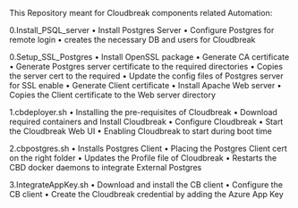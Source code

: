 This Repository meant for Cloudbreak components related Automation:

0.Install_PSQL_server
• Install Postgres Server
• Configure Postgres for remote login
• creates the necessary DB and users for Cloudbreak


0.Setup_SSL_Postgres
• Install OpenSSL package
• Generate CA certificate
• Generate Postgres server certificate to the required directories
• Copies the server cert to the required 
• Update the config files of Postgres server for SSL enable
• Generate Client certificate
• Install Apache Web server
• Copies the Client certificate to the Web server directory

1.cbdeployer.sh
• Installing the pre-requisites of Cloudbreak
• Download required containers and Install Cloudbreak 
• Configure Cloudbreak
• Start the Cloudbreak Web UI
• Enabling Cloudbreak to start during boot time


2.cbpostgres.sh
• Installs Postgres Client
• Placing the Postgres Client cert on the right folder
• Updates the Profile file of Cloudbreak
• Restarts the CBD docker daemons to integrate External Postgres


3.IntegrateAppKey.sh
• Download and install the CB client
• Configure the CB client
• Create the Cloudbreak credential by adding the Azure App Key

 
 
